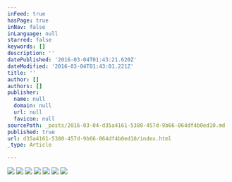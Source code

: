 ```yaml
---
inFeed: true
hasPage: true
inNav: false
inLanguage: null
starred: false
keywords: []
description: ''
datePublished: '2016-03-04T01:43:21.620Z'
dateModified: '2016-03-04T01:43:01.221Z'
title: ''
author: []
authors: []
publisher:
  name: null
  domain: null
  url: null
  favicon: null
sourcePath: _posts/2016-03-04-d35a4161-5380-457d-9b66-064df4b0ed10.md
published: true
url: d35a4161-5380-457d-9b66-064df4b0ed10/index.html
_type: Article

---
```

![](https://the-grid-user-content.s3-us-west-2.amazonaws.com/1284195d-14d2-4655-8bd5-84d3bbfd2447.jpg)
![](https://the-grid-user-content.s3-us-west-2.amazonaws.com/f41fc6e4-ac87-4ae0-a173-1fe7947ddc14.jpg)
![](https://the-grid-user-content.s3-us-west-2.amazonaws.com/021905ed-676a-4906-85b2-02c8e8958c96.jpg)
![](https://the-grid-user-content.s3-us-west-2.amazonaws.com/16974637-6d46-43d6-b715-95909f1a055c.jpg)
![](https://the-grid-user-content.s3-us-west-2.amazonaws.com/86e39b75-f108-44ad-8322-2c1646e6924d.jpg)
![](https://the-grid-user-content.s3-us-west-2.amazonaws.com/9cfdc0bf-8a7d-4f79-8944-c9946d33bee1.jpg)
![](https://the-grid-user-content.s3-us-west-2.amazonaws.com/33a66a01-448a-4b2d-a397-87f893329951.jpg)